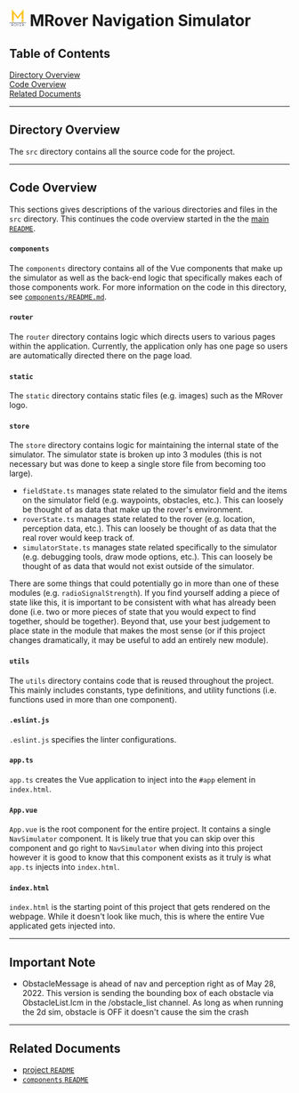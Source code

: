 # <img src="static/mrover.png" alt="MRover Logo" width="30"/> MRover Navigation Simulator

## Table of Contents
[Directory Overview](#directory-overview)<br/>
[Code Overview](#code-overview)<br/>
[Related Documents](#related-documents)<br/>

---

<!---------------------------- Directory Overview ---------------------------->
## Directory Overview
The `src` directory contains all the source code for the project.

---

<!------------------------------- Code Overview ------------------------------>
## Code Overview
This sections gives descriptions of the various directories and files in the `src` directory. This continues the code overview started in the the [main `README`](../README.md).

#### `components`
The `components` directory contains all of the Vue components that make up the simulator as well as the back-end logic that specifically makes each of those components work. For more information on the code in this directory, see [`components/README.md`](./components/README.md).

#### `router`
The `router` directory contains logic which directs users to various pages within the application. Currently, the application only has one page so users are automatically directed there on the page load.

#### `static`
The `static` directory contains static files (e.g. images) such as the MRover logo.

#### `store`
The `store` directory contains logic for maintaining the internal state of the simulator. The simulator state is broken up into 3 modules (this is not necessary but was done to keep a single store file from becoming too large).

* `fieldState.ts` manages state related to the simulator field and the items on the simulator field (e.g. waypoints, obstacles, etc.). This can loosely be thought of as data that make up the rover's environment.
* `roverState.ts` manages state related to the rover (e.g. location, perception data, etc.). This can loosely be thought of as data that the real rover would keep track of.
* `simulatorState.ts` manages state related specifically to the simulator (e.g. debugging tools, draw mode options, etc.). This can loosely be thought of as data that would not exist outside of the simulator.

There are some things that could potentially go in more than one of these modules (e.g. `radioSignalStrength`). If you find yourself adding a piece of state like this, it is important to be consistent with what has already been done (i.e. two or more pieces of state that you would expect to find together, should be together). Beyond that, use your best judgement to place state in the module that makes the most sense (or if this project changes dramatically, it may be useful to add an entirely new module).

#### `utils`
The `utils` directory contains code that is reused throughout the project. This mainly includes constants, type definitions, and utility functions (i.e. functions used in more than one component).

#### `.eslint.js`
`.eslint.js` specifies the linter configurations.

#### `app.ts`
`app.ts` creates the Vue application to inject into the `#app` element in `index.html`.

#### `App.vue`
`App.vue` is the root component for the entire project. It contains a single `NavSimulator` component. It is likely true that you can skip over this component and go right to `NavSimulator` when diving into this project however it is good to know that this component exists as it truly is what `app.ts` injects into `index.html`.

#### `index.html`
`index.html` is the starting point of this project that gets rendered on the webpage. While it doesn't look like much, this is where the entire Vue applicated gets injected into.

---

<!----------------------------- Related Documents ---------------------------->
## Important Note
* ObstacleMessage is ahead of nav and perception right as of May 28, 2022. This version is sending the bounding box of each obstacle via ObstacleList.lcm in the /obstacle_list channel. As long as when running the 2d sim, obstacle is OFF it doesn't cause the sim the crash
---

<!----------------------------- Related Documents ---------------------------->
## Related Documents
* [project `README`](../README.md)
* [`components` `README`](./components/README.md)
